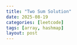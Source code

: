 ```yaml
---
title: "Two Sum Solution"
date: 2025-08-19
categories: [leetcode]
tags: [array, hashmap]
layout: post
---
```

